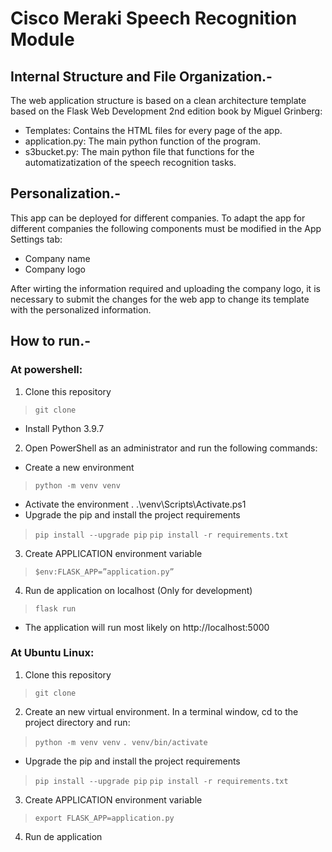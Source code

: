 # Cisco Meraki Speech Recognition Module 

## Internal Structure and File Organization.-
The web application structure is based on a clean architecture template based on the Flask Web Development 2nd edition book by Miguel Grinberg:
* Templates: Contains the HTML files for every page of the app.
* application.py: The main python function of the program.
* s3bucket.py: The main python file that functions for the automatizatization of the speech recognition tasks.

## Personalization.-
This app can be deployed for different companies. To adapt the app for different companies the following components must be modified in the App Settings tab:
* Company name
* Company logo

After wirting the information required and uploading the company logo, it is necessary to submit the changes for the web app to change its template with the personalized information.

## How to run.-
### At powershell:
1. Clone this repository
>```` git clone ````
* Install Python 3.9.7
2. Open PowerShell as an administrator and run the following commands:
* Create a new environment
>```` python -m venv venv ````
* Activate the environment
. .\venv\Scripts\Activate.ps1
* Upgrade the pip and install the project requirements
>```` pip install --upgrade pip ````
>```` pip install -r requirements.txt ````
3. Create APPLICATION environment variable
>```` $env:FLASK_APP=”application.py” ````
4. Run de application on localhost (Only for development)
>```` flask run ````

* The application will run most likely on http://localhost:5000

### At Ubuntu Linux:
1. Clone this repository
>```` git clone ````
2. Create an new virtual environment. In a terminal window, cd to the project directory and run:
>```` python -m venv venv ````
>```` . venv/bin/activate ````
* Upgrade the pip and install the project requirements
>```` pip install --upgrade pip ````
>```` pip install -r requirements.txt ````
3. Create APPLICATION environment variable
>```` export FLASK_APP=application.py ````
4. Run de application
>````

